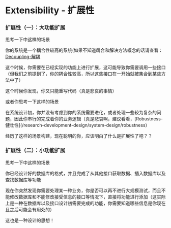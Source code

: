 # Extensibility - 扩展性
### 扩展性（一）：大功能扩展

思考一下中这样的场景

你的系统是一个耦合性较高的系统(如果不知道耦合和解决方法概念的话请查看：[Decoupling-解耦](/research-development-design/system-design/decoupling)

这个时候，你需要在已经实现的功能上进行扩展，这可能导致你需要调用一些接口（但我们之前提到了，你的耦合性较高，所以这些接口在一开始就被集合到某些方法中了）

这个时候你发现，你又只能重写代码（真是悲哀的事情）

或者你思考一下这样的场景

在系统设计初，你并没有考虑到你的系统需要进化，或者处理一些较为复杂的问题，因此你串行的完成着你的业务逻辑（真是悲哀啊，建议看看，[Robustness-健壮性](/research-development-design/system-design/robustness）

经历了这样的场景构建，现在聪明的你，应该明白了什么是扩展性了吧？？

### 扩展性（二）：小功能扩展

思考一下中这样的场景

你已经设计好的数据库的格式，并且完成了从其他接口获取数据、插入数据库以及查找数据库等功能

现在你突然发现你需要处理某一种业务，你是否可以再不进行大规模测试，而且不能修改数据库和不能修改接受信息的接口等情况下，直接将功能进行添加（这实际上是一种在数据库以及接口设计初需要完成的功能，你需要知道哪些信息是你现在且之后可能会有用处的）

这也是一种设计的思想！
